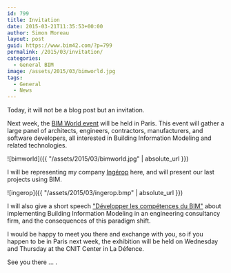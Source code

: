 ```yaml
---
id: 799
title: Invitation
date: 2015-03-21T11:35:53+00:00
author: Simon Moreau
layout: post
guid: https://www.bim42.com/?p=799
permalink: /2015/03/invitation/
categories:
  - General BIM
image: /assets/2015/03/bimworld.jpg
tags:
  - General
  - News
---
```

Today, it will not be a blog post but an invitation.

Next week, the [BIM World event](http://www.bim-w.com/?lang=en) will be held in Paris. This event will gather a large panel of architects, engineers, contractors, manufacturers, and software developers, all interested in Building Information Modeling and related technologies.

![bimworld]({{ "/assets/2015/03/bimworld.jpg" | absolute_url }})

I will be representing my company [Ingérop](http://www.ingerop.com/) here, and will present our last projects using BIM.

![ingerop]({{ "/assets/2015/03/ingerop.bmp" | absolute_url }})

I will also give a short speech ["Développer les compétences du BIM"](http://www.bim-w.com/program26) about implementing Building Information Modeling in an engineering consultancy firm, and the consequences of this paradigm shift.

I would be happy to meet you there and exchange with you, so if you happen to be in Paris next week, the exhibition will be held on Wednesday and Thursday at the CNIT Center in La Défence.

See you there ... .